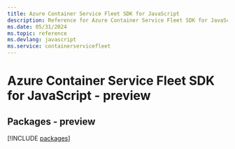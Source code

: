 ```yaml
---
title: Azure Container Service Fleet SDK for JavaScript
description: Reference for Azure Container Service Fleet SDK for JavaScript
ms.date: 05/31/2024
ms.topic: reference
ms.devlang: javascript
ms.service: containerservicefleet
---
```

# Azure Container Service Fleet SDK for JavaScript - preview
## Packages - preview
[!INCLUDE [packages](container-service-fleet-index.md)]